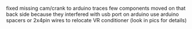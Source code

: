 fixed missing cam/crank to arduino traces
few components moved on that back side because they interfered with usb port on arduino
use arduino spacers or 2x4pin wires to relocate VR conditioner (look in pics for details) 
